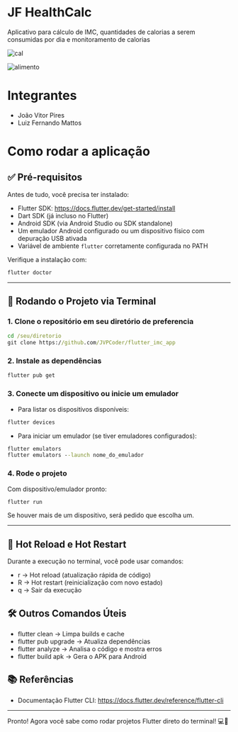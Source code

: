 # JF HealthCalc
Aplicativo para cálculo de IMC, quantidades de calorias a serem consumidas por dia e monitoramento de calorias

![cal](https://github.com/user-attachments/assets/3e9707be-097e-426f-b962-55bfbb2ac09a)

![alimento](https://github.com/user-attachments/assets/9b1b42b6-3dc1-4a71-910c-85366b17c639)

# Integrantes
- João Vitor Pires
- Luiz Fernando Mattos


# Como rodar a aplicação

## ✅ Pré-requisitos

Antes de tudo, você precisa ter instalado:

- Flutter SDK: https://docs.flutter.dev/get-started/install
- Dart SDK (já incluso no Flutter)
- Android SDK (via Android Studio ou SDK standalone)
- Um emulador Android configurado ou um dispositivo físico com depuração USB ativada
- Variável de ambiente `flutter` corretamente configurada no PATH

Verifique a instalação com:

```cmd
flutter doctor
```
---

## 🚀 Rodando o Projeto via Terminal

### 1. Clone o repositório em seu diretório de preferencia

```cmd
cd /seu/diretorio
git clone https://github.com/JVPCoder/flutter_imc_app
```

### 2. Instale as dependências

```cmd
flutter pub get
```

### 3. Conecte um dispositivo ou inicie um emulador

- Para listar os dispositivos disponíveis:
  
```cmd
flutter devices
```

- Para iniciar um emulador (se tiver emuladores configurados):

```cmd
flutter emulators
flutter emulators --launch nome_do_emulador
```

### 4. Rode o projeto

Com dispositivo/emulador pronto:

```cmd
flutter run
```
Se houver mais de um dispositivo, será pedido que escolha um.

---

## 🔄 Hot Reload e Hot Restart

Durante a execução no terminal, você pode usar comandos:

- r → Hot reload (atualização rápida de código)
- R → Hot restart (reinicialização com novo estado)
- q → Sair da execução
  
## 🛠️ Outros Comandos Úteis

- flutter clean → Limpa builds e cache
- flutter pub upgrade → Atualiza dependências
- flutter analyze → Analisa o código e mostra erros
- flutter build apk → Gera o APK para Android


## 📚 Referências

- Documentação Flutter CLI: https://docs.flutter.dev/reference/flutter-cli
---

Pronto! Agora você sabe como rodar projetos Flutter direto do terminal! 💻🚀
